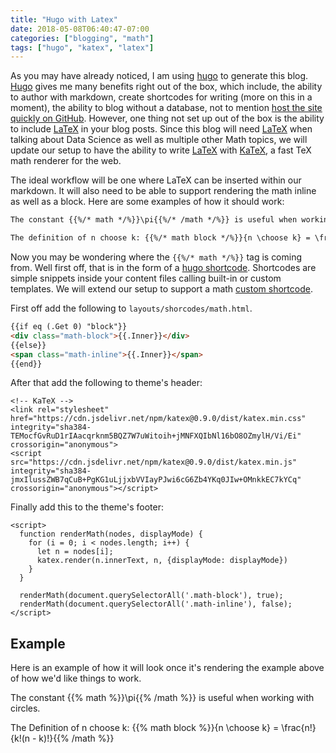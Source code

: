 ```yaml
---
title: "Hugo with Latex"
date: 2018-05-08T06:40:47-07:00
categories: ["blogging", "math"]
tags: ["hugo", "katex", "latex"]
---
```


As you may have already noticed, I am using [hugo] to generate this blog. [Hugo] gives me many benefits right out of the
box, which include, the ability to author with markdown, create shortcodes for writing (more on this in a moment), the
ability to blog without a database, not to mention [host the site quickly on GitHub](https://pages.github.com/).
However, one thing not set up out of the box is the ability to include [LaTeX] in your blog posts. Since this blog will
need [LaTeX] when talking about Data Science as well as multiple other Math topics, we will update our setup to have the
ability to write [LaTeX] with [KaTeX], a fast TeX math renderer for the web.
<!--more-->

The ideal workflow will be one where LaTeX can be inserted within our markdown. It will also need to be able to support
rendering the math inline as well as a block. Here are some examples of how it should work:


```md
The constant {{%/* math */%}}\pi{{%/* /math */%}} is useful when working with circles.

The definition of n choose k: {{%/* math block */%}}{n \choose k} = \frac{n!}{k!(n - k)!}{{%/* /math */%}}
```

Now you may be wondering where the `{{%/* math */%}}` tag is coming from. Well first off, that is in the form of a [hugo
shortcode](https://gohugo.io/content-management/shortcodes/). Shortcodes are simple snippets inside your content files
calling built-in or custom templates. We will extend our setup to support a math [custom
shortcode](https://gohugo.io/templates/shortcode-templates/).

First off add the following to `layouts/shorcodes/math.html`.

```md
{{if eq (.Get 0) "block"}}
<div class="math-block">{{.Inner}}</div>
{{else}}
<span class="math-inline">{{.Inner}}</span>
{{end}}
```

After that add the following to theme's header:

```
<!-- KaTeX -->
<link rel="stylesheet" href="https://cdn.jsdelivr.net/npm/katex@0.9.0/dist/katex.min.css" integrity="sha384-TEMocfGvRuD1rIAacqrknm5BQZ7W7uWitoih+jMNFXQIbNl16bO8OZmylH/Vi/Ei" crossorigin="anonymous">
<script src="https://cdn.jsdelivr.net/npm/katex@0.9.0/dist/katex.min.js" integrity="sha384-jmxIlussZWB7qCuB+PgKG1uLjjxbVVIayPJwi6cG6Zb4YKq0JIw+OMnkkEC7kYCq" crossorigin="anonymous"></script>
```

Finally add this to the theme's footer:

```
<script>
  function renderMath(nodes, displayMode) {
    for (i = 0; i < nodes.length; i++) {
      let n = nodes[i];
      katex.render(n.innerText, n, {displayMode: displayMode})
    }
  }

  renderMath(document.querySelectorAll('.math-block'), true);
  renderMath(document.querySelectorAll('.math-inline'), false);
</script>
```

## Example

Here is an example of how it will look once it's rendering the example above of how we'd like things to work.

The constant {{% math %}}\pi{{% /math %}} is useful when working with circles.

The Definition of n choose k: {{% math block %}}{n \choose k} = \frac{n!}{k!(n - k)!}{{% /math %}}

[KaTeX]: https://khan.github.io/KaTeX/
[LaTeX]: https://www.latex-project.org/
[hugo]: https://gohugo.io/
